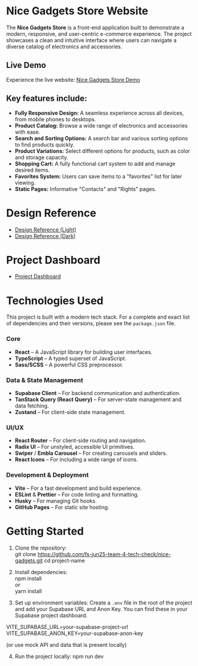 # Nice Gadgets Store Website
The **Nice Gadgets Store** is a front-end application built to demonstrate a modern, responsive, and user-centric e-commerce experience. The project showcases a clean and intuitive interface where users can navigate a diverse catalog of electronics and accessories.

## Live Demo
Experience the live website: [Nice Gadgets Store Demo](https://fs-jun25-team-4-tech-check.github.io/nice-gadgets/)

## Key features include:
- **Fully Responsive Design:** A seamless experience across all devices, from mobile phones to desktops.
- **Product Catalog:** Browse a wide range of electronics and accessories with ease.
- **Search and Sorting Options:** A search bar and various sorting options to find products quickly.
- **Product Variations:** Select different options for products, such as color and storage capacity.
- **Shopping Cart:** A fully functional cart system to add and manage desired items.
- **Favorites System:** Users can save items to a "favorites" list for later viewing.
- **Static Pages:** Informative "Contacts" and "Rights" pages.

# Design Reference
- [Design Reference (Light)](https://www.figma.com/design/T5ttF21UnT6RRmCQQaZc6L/Phone-catalog--V2--Original?node-id=0-1&t=0ASdgDdVnZ46JKIX-1)
- [Design Reference (Dark)](https://www.figma.com/design/BUusqCIMAWALqfBahnyIiH/Phone-catalog--V2--Original-Dark?node-id=0-1&t=KpCQfE8kWqGPnqd1-1)

# Project Dashboard
- [Project Dashboard](https://derpedcatto.notion.site/Team-Tech-Check-Project-26c3522d8755805b87b8efe18277a5ce?source=copy_link)

# Technologies Used
This project is built with a modern tech stack. For a complete and exact list of dependencies and their versions, please see the `package.json` file.
### Core
- **React** – A JavaScript library for building user interfaces.
- **TypeScript** – A typed superset of JavaScript.
- **Sass/SCSS** – A powerful CSS preprocessor.
### Data & State Management
- **Supabase Client** – For backend communication and authentication.
- **TanStack Query (React Query)** – For server-state management and data fetching.
- **Zustand** – For client-side state management.
### UI/UX
- **React Router** – For client-side routing and navigation.
- **Radix UI** – For unstyled, accessible UI primitives.
- **Swiper** / **Embla Carousel** – For creating carousels and sliders.
- **React Icons** – For including a wide range of icons.
### Development & Deployment
- **Vite** – For a fast development and build experience.
- **ESLint** & **Prettier** – For code linting and formatting.
- **Husky** – For managing Git hooks.
- **GitHub Pages** – For static site hosting.

# Getting Started
1. Clone the repository:  
git clone https://github.com/fs-jun25-team-4-tech-check/nice-gadgets.git
cd project-name  

2. Install dependencies:  
npm install  
*or*  
yarn install  

3. Set up environment variables:
Create a `.env` file in the root of the project and add your Supabase URL and Anon Key. You can find these in your Supabase project dashboard.

VITE_SUPABASE_URL=your-supabase-project-url
VITE_SUPABASE_ANON_KEY=your-supabase-anon-key

(or use mock API and data that is present locally)

4. Run the project locally:
npm run dev
